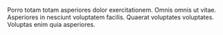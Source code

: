 Porro totam totam asperiores dolor exercitationem. Omnis omnis ut vitae. Asperiores in nesciunt voluptatem facilis. Quaerat voluptates voluptates. Voluptas enim quia asperiores.